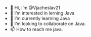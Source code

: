 - 👋 Hi, I’m @Vjacheslav21
- 👀 I’m interested in lerning Java
- 🌱 I’m currently learning Java
- 💞️ I’m looking to collaborate on Java.
- 📫 How to reach me java.

<!---
Vjacheslav21/Vjacheslav21 is a ✨ special ✨ repository because its `README.md` (this file) appears on your GitHub profile.
You can click the Preview link to take a look at your changes.
--->
